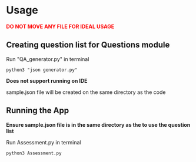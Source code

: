 # Usage
<font color='red'>**DO NOT MOVE ANY FILE FOR IDEAL USAGE**</font>

## Creating question list for Questions module
Run "QA_generator.py" in terminal

```
python3 "json generator.py"
```
**Does not support running on IDE**

sample.json file will be created on the same directory as the code

## Running the App
**Ensure sample.json file is in the same directory as the to use the question list**

Run Assessment.py in terminal

```
python3 Assessment.py
```
